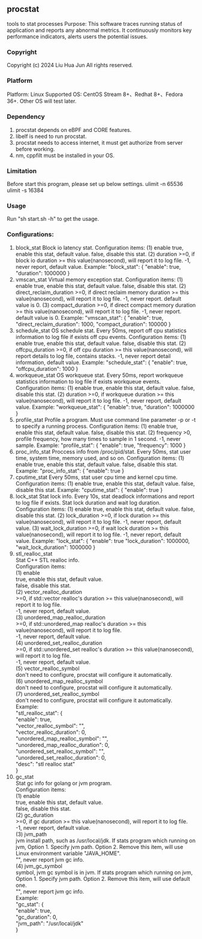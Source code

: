 ## procstat
tools to stat processes
Purpose: This software traces running status of application and reports any abnormal metrics. It continuously monitors key performance indicators, alerts users the potential issues.

### Copyright
Copyright (c) 2024 Liu Hua Jun
All rights reserved.

### Platform
Platform: Linux
Supported OS: CentOS Stream 8+、Redhat 8+、Fedora 36+.
              Other OS will test later.

### Dependency
1. procstat depends on eBPF and CORE features.
2. libelf is need to run procstat.
3. procstat needs to access internet, it must get authorize from server before working.
4. nm, cppfilt must be installed in your OS.

### Limitation
Before start this program, please set up below settings.
ulimit -n 65536
ulimit -s 16384

### Usage
Run "sh start.sh -h" to get the usage.

### Configurations:
1. block_stat
    Block io latency stat.
    Configuration items:
    (1) enable
        true, enable this stat, default value.
        false, disable this stat.
    (2) duration
        >=0, if block io duration >= this value(nanosecond), will report it to log file.
        -1, never report, default value.
    Example:
    "block_stat": {
        "enable": true,
        "duration": 1000000
    }
2. vmscan_stat
    Virtual memory exception stat.
    Configuration items:
    (1) enable
        true, enable this stat, default value.
        false, disable this stat.
    (2) direct_reclaim_duration
        >=0, if direct reclaim memory duration >= this value(nanosecond), will report it to log file.
        -1, never report.
        default value is 0.
    (3) compact_duration
        >=0, if direct compact memory duration >= this value(nanosecond), will report it to log file.
        -1, never report.
        default value is 0.
    Example:
    "vmscan_stat": {
        "enable": true,
        "direct_reclaim_duration": 1000,
        "compact_duration": 100000
    }
3. schedule_stat
    OS schedule stat. Every 50ms, report off cpu statistics information to log file if exists off cpu events.
    Configuration items:
    (1) enable
        true, enable this stat, default value.
        false, disable this stat.
    (2) offcpu_duration
        >=0, if off cpu duration >= this value(nanosecond), will report details to log file, contains stacks.
        -1, never report detail information, default value.
    Example:
    "schedule_stat": {
        "enable": true,
        "offcpu_duration": 1000
    }
4. workqueue_stat
    OS workqueue stat. Every 50ms, report workqueue statistics information to log file if exists workqueue events.
    Configuration items:
    (1) enable
        true, enable this stat, default value.
        false, disable this stat.
    (2) duration
        >=0, if workqueue duration >= this value(nanosecond), will report it to log file.
        -1, never report, default value.
    Example:
    "workqueue_stat": {
        "enable": true,
        "duration": 1000000
    }
5. profile_stat
    Profile a program. Must use command line parameter -p or -t to specify a running process.
    Configuration items:
    (1) enable
        true, enable this stat, default value.
        false, disable this stat.
    (2) frequency
        >0, profile frequency, how many times to sample in 1 second.
        -1, never sample.
    Example:
    "profile_stat": {
        "enable": true,
        "frequency": 1000
    }
6. proc_info_stat
    Proccess info from /proc/pid/stat. Every 50ms, stat user time, system time, memory used, and so on.
    Configuration items:
    (1) enable
        true, enable this stat, default value.
        false, disable this stat.
    Example:
    "proc_info_stat": {
        "enable": true
    }
7. cputime_stat
    Every 50ms, stat user cpu time and kernel cpu time.
    Configuration items:
    (1) enable
        true, enable this stat, default value.
        false, disable this stat.
    Example:
    "cputime_stat": {
        "enable": true
    }
8. lock_stat
    Stat lock info. Every 10s, stat deadlock informations and report to log file if exists.
    Stat lock duration and wait log duration.
    Configuration items:
    (1) enable
        true, enable this stat, default value.
        false, disable this stat.
    (2) lock_duration
        >=0, if lock duration >= this value(nanosecond), will report it to log file.
        -1, never report, default value.
    (3) wait_lock_duration
        >=0, if wait lock duration >= this value(nanosecond), will report it to log file.
        -1, never report, default value.
    Example:
    "lock_stat": {
        "enable": true
        "lock_duration": 1000000,
        "wait_lock_duration": 1000000
    }
9. stl_realloc_stat    
    Stat C++ STL realloc info.    
    Configuration items:    
    (1) enable    
        true, enable this stat, default value.    
        false, disable this stat.    
    (2) vector_realloc_duration    
        >=0, if std::vector realloc's duration >= this value(nanosecond), will report it to log file.    
        -1, never report, default value.    
    (3) unordered_map_realloc_duration    
        >=0, if std::unordered_map realloc's duration >= this value(nanosecond), will report it to log file.    
        -1, never report, default value.    
    (4) unordered_set_realloc_duration    
        >=0, if std::unordered_set realloc's duration >= this value(nanosecond), will report it to log file.    
        -1, never report, default value.    
    (5) vector_realloc_symbol    
        don't need to configure, procstat will configure it automatically.    
    (6) unordered_map_realloc_symbol    
        don't need to configure, procstat will configure it automatically.    
    (7) unordered_set_realloc_symbol    
        don't need to configure, procstat will configure it automatically.    
    Example:    
    "stl_realloc_stat": {    
        "enable": true,    
        "vector_realloc_symbol": "",   
        "vector_realloc_duration": 0,   
        "unordered_map_realloc_symbol": "",   
        "unordered_map_realloc_duration": 0,   
        "unordered_set_realloc_symbol": "",   
        "unordered_set_realloc_duration": 0,   
        "desc": "stl realloc stat"   
    }   
10. gc_stat   
    Stat gc info for golang or jvm program.   
    Configuration items:   
    (1) enable   
        true, enable this stat, default value.   
        false, disable this stat.   
    (2) gc_duration      
        >=0, if gc duration >= this value(nanosecond), will report it to log file.      
        -1, never report, default value.      
    (3) jvm_path      
        jvm install path, such as /usr/local/jdk. If stats program which running on jvm, Option 1. Specify jvm path. Option 2. Remove this item, will use Linux environment variable "JAVA_HOME".      
        "", never report jvm gc info.      
    (4) jvm_gc_symbol      
        symbol, jvm gc symbol is in jvm. If stats program which running on jvm, Option 1. Specify jvm path. Option 2. Remove this item, will use default one.      
        "", never report jvm gc info.      
    Example:      
    "gc_stat": {      
        "enable": true,      
        "gc_duration": 0,      
        "jvm_path": "/usr/local/jdk"      
    }      
